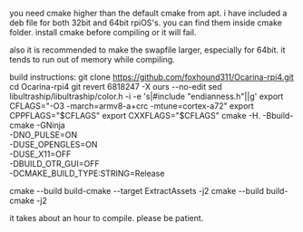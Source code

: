 you need cmake higher than the default cmake from apt.
i have included a deb file for both 32bit and 64bit rpiOS's. you can find them inside cmake folder.
install cmake before compiling or it will fail.

also it is recommended to make the swapfile larger, especially for 64bit. it tends to run out of memory while compiling. 

build instructions:
git clone https://github.com/foxhound311/Ocarina-rpi4.git
cd Ocarina-rpi4
git revert 6818247 -X ours --no-edit
sed libultraship/libultraship/color.h -i -e 's|#include "endianness.h"||g'
export CFLAGS="-O3 -march=armv8-a+crc -mtune=cortex-a72"
export CPPFLAGS="$CFLAGS"
export CXXFLAGS="$CFLAGS"
cmake -H. -Bbuild-cmake -GNinja \
-DNO_PULSE=ON \
-DUSE_OPENGLES=ON \
-DUSE_X11=OFF \
-DBUILD_OTR_GUI=OFF \
-DCMAKE_BUILD_TYPE:STRING=Release

cmake --build build-cmake --target ExtractAssets -j2
cmake --build build-cmake -j2
  

it takes about an hour to compile. please be patient.
